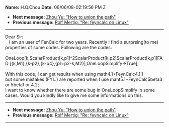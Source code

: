 **Name:** H.Q.Chou
**Date:** 06/06/08-02:19:56 PM Z

  - **Next message:** [Zhou Yu: "How to union the path"](0496.html)
  - **Previous message:** [Rolf Mertig: "Re: feyncalc on
    Linux"](0494.html)

-----

Dear Sir:  
   I am an user of FenCalc for two years. Recently I find a surprsing(to
me) properties of some codes. Following are the codes:  
\--------------  
OneLoop[k,ScalarProduct[k,p1]^2ScalarProduct[k,p2]ScalarProduct[k,p1]FAD
[{k,M1},{k-p2},{k-p4},{p1+p2-k,M2}],OneLoopSimplify-\>True];  
\--------------  
With this code, I can get results when using math4.1+FeynCalc4.1.1  
but some mistakes (FYI..) are reported when I use maht5.1+FeynCalc5beta3
or 5beta1 or 4.2;  
I want to know whether there are some bug in OneLoopSimplify in some
cases. Would you kindly like to give me some informations on this.  

-----

  - **Next message:** [Zhou Yu: "How to union the path"](0496.html)
  - **Previous message:** [Rolf Mertig: "Re: feyncalc on
    Linux"](0494.html)

-----

